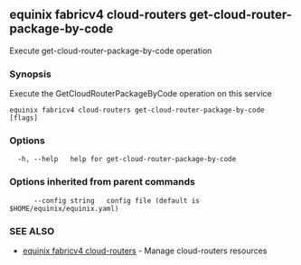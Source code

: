 ## equinix fabricv4 cloud-routers get-cloud-router-package-by-code

Execute get-cloud-router-package-by-code operation

### Synopsis

Execute the GetCloudRouterPackageByCode operation on this service

```
equinix fabricv4 cloud-routers get-cloud-router-package-by-code [flags]
```

### Options

```
  -h, --help   help for get-cloud-router-package-by-code
```

### Options inherited from parent commands

```
      --config string   config file (default is $HOME/equinix/equinix.yaml)
```

### SEE ALSO

* [equinix fabricv4 cloud-routers](equinix_fabricv4_cloud-routers.md)	 - Manage cloud-routers resources

